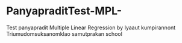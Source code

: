 # PanyapraditTest-MPL-
Test panyapradit Multiple Linear Regression by Iyaaut kumpirannont
Triumudomsuksanomklao samutprakan school
